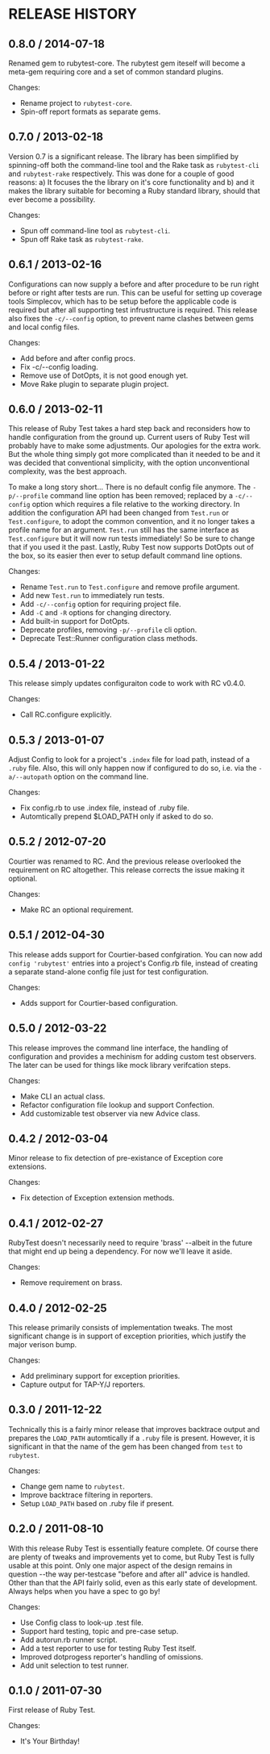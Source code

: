 # RELEASE HISTORY

## 0.8.0 / 2014-07-18

Renamed gem to rubytest-core. The rubytest gem iteself will become a 
meta-gem requiring core and a set of common standard plugins.

Changes:

* Rename project to `rubytest-core`.
* Spin-off report formats as separate gems.


## 0.7.0 / 2013-02-18

Version 0.7 is a significant release. The library has been simplified
by spinning-off both the command-line tool and the Rake task as
`rubytest-cli` and `rubytest-rake` respectively. This was done for a
couple of good reasons: a) It focuses the the library on it's core
functionality and b) and it makes the library suitable for becoming
a Ruby standard library, should that ever become a possibility.

Changes:

* Spun off command-line tool as `rubytest-cli`.
* Spun off Rake task as `rubytest-rake`.


## 0.6.1 / 2013-02-16

Configurations can now supply a before and after procedure to be
run right before or right after tests are run. This can be useful
for setting up coverage tools Simplecov, which has to be setup
before the applicable code is required but after all supporting
test infrustructure is required. This release also fixes
the `-c/--config` option, to prevent name clashes between gems and
local config files.

Changes:

* Add before and after config procs.
* Fix -c/--config loading.
* Remove use of DotOpts, it is not good enough yet.
* Move Rake plugin to separate plugin project.


## 0.6.0 / 2013-02-11

This release of Ruby Test takes a hard step back and reconsiders how
to handle configuration from the ground up. Current users of Ruby Test
will probably have to make some adjustments. Our apologies for the extra
work. But the whole thing simply got more complicated than it needed to
be and it was decided that conventional simplicity, with the option 
unconventional complexity, was the best approach.

To make a long story short... There is no default config file anymore.
The `-p/--profile` command line option has been removed; replaced by
a `-c/--config` option which requires a file relative to the working
directory. In addition the configuration API had been changed from `Test.run`
or `Test.configure`, to adopt the common convention, and it no longer takes
a profile name for an argument. `Test.run` still has the same interface as
`Test.configure` but it will now run tests immediately! So be sure to change
that if you used it the past. Lastly, Ruby Test now supports DotOpts out of
the box, so its easier then ever to setup default command line options.

Changes:

* Rename `Test.run` to `Test.configure` and remove profile argument.
* Add new `Test.run` to immediately run tests.
* Add `-c/--config` option for requiring project file.
* Add `-C` and `-R` options for changing directory.
* Add built-in support for DotOpts.
* Deprecate profiles, removing `-p/--profile` cli option.
* Deprecate Test::Runner configuration class methods.


## 0.5.4 / 2013-01-22

This release simply updates configuraiton code to work with RC v0.4.0.

Changes:

* Call RC.configure explicitly.


## 0.5.3 / 2013-01-07

Adjust Config to look for a project's `.index` file for load path, instead
of a `.ruby` file. Also, this will only happen now if configured to do so,
i.e. via the `-a/--autopath` option on the command line.

Changes:

* Fix config.rb to use .index file, instead of .ruby file.
* Automtically prepend $LOAD_PATH only if asked to do so.


## 0.5.2 / 2012-07-20

Courtier was renamed to RC. And the previous release overlooked the requirement
on RC altogether. This release corrects the issue making it optional. 

Changes:

* Make RC an optional requirement.


## 0.5.1 / 2012-04-30

This release adds support for Courtier-based confgiration.
You can now add `config 'rubytest'` entries into a project's
Config.rb file, instead of creating a separate stand-alone
config file just for test configuration.

Changes:

* Adds support for Courtier-based configuration.


## 0.5.0 / 2012-03-22

This release improves the command line interface, the handling of
configuration and provides a mechinism for adding custom test 
observers. The later can be used for things like mock library
verifcation steps.

Changes:

* Make CLI an actual class.
* Refactor configuration file lookup and support Confection.
* Add customizable test observer via new Advice class.


## 0.4.2 / 2012-03-04

Minor release to fix detection of pre-existance of Exception core
extensions.

Changes:

* Fix detection of Exception extension methods.


## 0.4.1 / 2012-02-27

RubyTest doesn't necessarily need to require 'brass' --albeit in the future
that might end up being a dependency. For now we'll leave it aside.

Changes:

* Remove requirement on brass.


## 0.4.0 / 2012-02-25

This release primarily consists of implementation tweaks. The most significant
change is in support of exception priorities, which justify the major verison bump.

Changes:

* Add preliminary support for exception priorities.
* Capture output for TAP-Y/J reporters.


## 0.3.0 / 2011-12-22

Technically this is a fairly minor release that improves backtrace output
and prepares the `LOAD_PATH` automtically if a `.ruby` file is present.
However, it is significant in that the name of the gem has been changed
from `test` to `rubytest`.

Changes:

* Change gem name to `rubytest`.
* Improve backtrace filtering in reporters.
* Setup `LOAD_PATH` based on .ruby file if present.


## 0.2.0 / 2011-08-10

With this release Ruby Test is essentially feature complete. Of course there
are plenty of tweaks and improvements yet to come, but Ruby Test is fully usable
at this point. Only one major aspect of the design remains in question --the
way per-testcase "before and after all" advice is handled. Other than that
the API fairly solid, even as this early state of development. Always helps
when you have a spec to go by!

Changes:

* Use Config class to look-up .test file.
* Support hard testing, topic and pre-case setup.
* Add autorun.rb runner script.
* Add a test reporter to use for testing Ruby Test itself.
* Improved dotprogess reporter's handling of omissions.
* Add unit selection to test runner.


## 0.1.0 / 2011-07-30

First release of Ruby Test.

Changes:

* It's Your Birthday!


